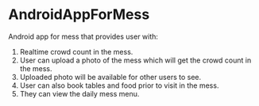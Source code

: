 # AndroidAppForMess
Android app for mess that provides user with:
1. Realtime crowd count in the mess.
2. User can upload a photo of the mess which will get the crowd count in the mess.
3. Uploaded photo will be available for other users to see.
4. User can also book tables and food prior to visit in the mess. 
5. They can view the daily mess menu.
